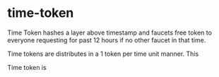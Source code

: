 # time-token
Time Token hashes a layer above timestamp and faucets free token to everyone requesting for past 12 hours if no other faucet in that time. 

Time tokens are distributes in a 1 token per time unit manner. This 


Time token is 
<!--stackedit_data:
eyJoaXN0b3J5IjpbMTE0MTY4MTI5NV19
-->